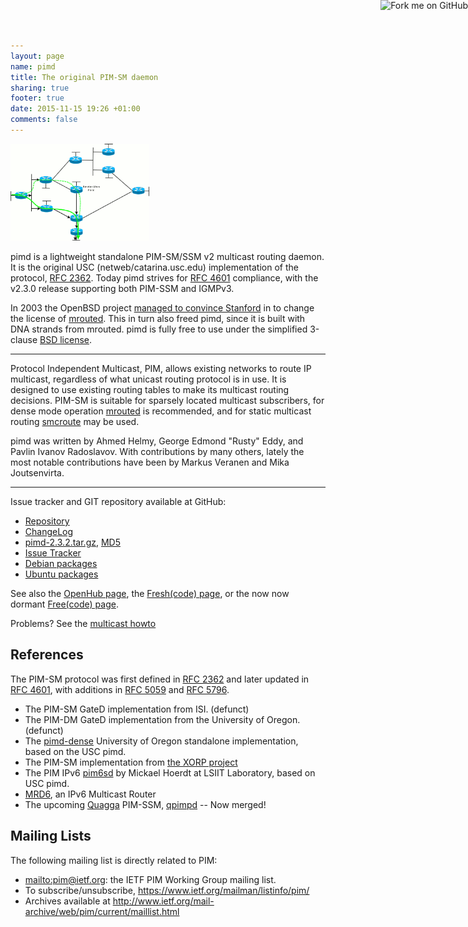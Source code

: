 ```yaml
---
layout: page
name: pimd
title: The original PIM-SM daemon
sharing: true
footer: true
date: 2015-11-15 19:26 +01:00
comments: false
---
```


<a href="https://github.com/troglobit/pimd"><img style="position: absolute; top: 0; right: 0; border: none; box-shadow: none;" src="https://camo.githubusercontent.com/365986a132ccd6a44c23a9169022c0b5c890c387/68747470733a2f2f73332e616d617a6f6e6177732e636f6d2f6769746875622f726962626f6e732f666f726b6d655f72696768745f7265645f6161303030302e706e67" alt="Fork me on GitHub" data-canonical-src="https://s3.amazonaws.com/github/ribbons/forkme_right_red_aa0000.png" /></a>

<img class="right" src="/images/pim-sm.gif" style="width: 222px; height: 155px;" />

pimd is a lightweight standalone PIM-SM/SSM v2 multicast routing daemon.
It is the original USC (netweb/catarina.usc.edu) implementation of the
protocol, [RFC 2362][1].  Today pimd strives for [RFC 4601][2]
compliance, with the v2.3.0 release supporting both PIM-SSM and IGMPv3.

In 2003 the OpenBSD project [managed to convince Stanford][stanford] in
to change the license of [mrouted](/mrouted.shtml).  This in turn also
freed pimd, since it is built with DNA strands from mrouted.  pimd is
fully free to use under the simplified 3-clause [BSD license][license].

------

Protocol Independent Multicast, PIM, allows existing networks to route
IP multicast, regardless of what unicast routing protocol is in use.  It
is designed to use existing routing tables to make its multicast routing
decisions.  PIM-SM is suitable for sparsely located multicast
subscribers, for dense mode operation [mrouted](/mrouted.html) is
recommended, and for static multicast routing [smcroute](/smcroute.html)
may be used.

pimd was written by Ahmed Helmy, George Edmond "Rusty" Eddy, and Pavlin
Ivanov Radoslavov.  With contributions by many others, lately the most
notable contributions have been by Markus Veranen and Mika Joutsenvirta.

------

Issue tracker and GIT repository available at GitHub:

   * [Repository](http://github.com/troglobit/pimd)
   * [ChangeLog](https://github.com/troglobit/pimd/releases/tag/2.3.2)
   * [pimd-2.3.2.tar.gz](ftp://ftp.troglobit.com/pimd/pimd-2.3.2.tar.gz),
     [MD5](ftp://ftp.troglobit.com/pimd/pimd-2.3.2.tar.gz.md5)
   * [Issue Tracker](http://github.com/troglobit/pimd/issues)
   * [Debian packages](http://packages.debian.org/pimd)
   * [Ubuntu packages](http://packages.ubuntu.com/pimd)

See also the [OpenHub page](https://www.openhub.net/p/pimd/), the
[Fresh(code) page](http://freshcode.club/projects/pimd), or the now
now dormant [Free(code) page](http://freecode.com/projects/pimd).

Problems?  See the [multicast howto](/multicast-howto.html)


References
----------

The PIM-SM protocol was first defined in [RFC 2362][1] and later updated
in [RFC 4601][2], with additions in [RFC 5059][3] and [RFC 5796][4].

   * The PIM-SM GateD implementation from ISI. (defunct)
   * The PIM-DM GateD implementation from the University of Oregon. (defunct)
   * The [pimd-dense][dense]
     University of Oregon standalone implementation, based on the USC
     pimd.
   * The PIM-SM implementation from [the XORP project](http://www.xorp.org/)
   * The PIM IPv6 [pim6sd][] by Mickael Hoerdt at LSIIT Laboratory,
     based on USC pimd.
   * [MRD6](http://fivebits.net/proj/mrd6/), an IPv6 Multicast Router
   * The upcoming [Quagga](http://www.quagga.net/) PIM-SSM,
     [qpimpd](https://savannah.nongnu.org/projects/qpimd) -- Now merged!


Mailing Lists
-------------

The following mailing list is directly related to PIM:

   * <mailto:pim@ietf.org>: the IETF PIM Working Group mailing list.
   * To subscribe/unsubscribe, <https://www.ietf.org/mailman/listinfo/pim/>
   * Archives available at <http://www.ietf.org/mail-archive/web/pim/current/maillist.html>

[1]: http://tools.ietf.org/html/rfc2362
[2]: http://tools.ietf.org/html/rfc4601
[3]: http://tools.ietf.org/html/rfc5059
[4]: http://tools.ietf.org/html/rfc5796
[dense]: http://antc.uoregon.edu/PIMDM/pimd-dense.html
[pim6sd]: http://clarinet.u-strasbg.fr/~hoerdt/dev/pim6sd_linux/
[stanford]: http://www.openbsd.org/cgi-bin/cvsweb/src/usr.sbin/mrouted/LICENSE
[license]: https://github.com/troglobit/pimd/blob/master/LICENSE

<!--
  -- Local Variables:
  -- mode: markdown
  -- End:
  -->
